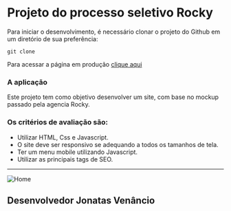 # Projeto do processo seletivo Rocky

Para iniciar o desenvolvimento, é necessário clonar o projeto do Github em um diretório de sua preferência: 

`git clone `

Para acessar a página em produção [clique aqui]()

### A aplicação

Este projeto tem como objetivo desenvolver um site, com base no mockup passado pela agencia Rocky.

### Os critérios de avaliação são:

- Utilizar HTML, Css e Javascript.
- O site deve ser responsivo se adequando a todos os tamanhos de tela.
- Ter um menu mobile utilizando Javascript.
- Utilizar as principais tags de SEO.

<hr>

<img src="web/home.jpg" alt="Home">

## Desenvolvedor Jonatas Venâncio
